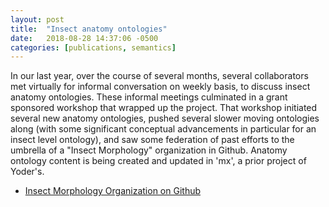 ```yaml
---
layout: post
title:  "Insect anatomy ontologies"
date:   2018-08-28 14:37:06 -0500
categories: [publications, semantics]
---
```


In our last year, over the course of several months, several collaborators met virtually for informal conversation on weekly basis, to discuss insect anatomy ontologies.  These informal meetings culminated in a grant sponsored workshop that wrapped up the project. That workshop initiated several new anatomy ontologies, pushed several slower moving ontologies along (with some significant conceptual advancements in particular for an insect level ontology), and saw some federation of past efforts to the umbrella of a "Insect Morphology" organization in Github. Anatomy ontology content is being created and updated in 'mx', a prior project of Yoder's.

* [Insect Morphology Organization on Github](https://github.com/insect-morphology)

